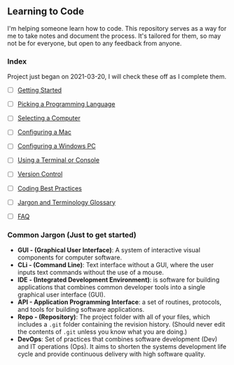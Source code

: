 ## Learning to Code

I'm helping someone learn how to code. This repository serves as a way for me to take notes and document the process. It's tailored for them, so may not be for everyone, but open to any feedback from anyone.


### Index
Project just began on 2021-03-20, I will check these off as I complete them. 

- [ ] [Getting Started](Getting_Started.md)
- [ ] [Picking a Programming Language](Picking_Language.md)
- [ ] [Selecting a Computer](Selecting_Computer.md)
- [ ] [Configuring a Mac](Configure_macOS.md)
- [ ] [Configuring a Windows PC](Configure_Windows.md)
- [ ] [Using a Terminal or Console](Command_Line.md)
- [ ] [Version Control](Version_Control.md)
- [ ] [Coding Best Practices](Best_Practices.md)
- [ ] [Jargon and Terminology Glossary](Glossary.md)
- [ ] [FAQ](FAQ.md)


### Common Jargon (Just to get started)
* **GUI - (Graphical User Interface)**: A system of interactive visual components for computer software. 
* **CLi - (Command Line)**: Text interface without a GUI, where the user inputs text commands without the use of a mouse.
* **IDE - (Integrated Development Environment)**: is software for building applications that combines common developer tools into a single graphical user interface (GUI).
* **API - Application Programming Interface**: a set of routines, protocols, and tools for building software applications.
* **Repo - (Repository)**: The project folder with all of your files, which includes a `.git` folder containing the revision history. (Should never edit the contents of `.git` unless you know what you are doing.)
* **DevOps**: Set of practices that combines software development (Dev) and IT operations (Ops). It aims to shorten the systems development life cycle and provide continuous delivery with high software quality.

